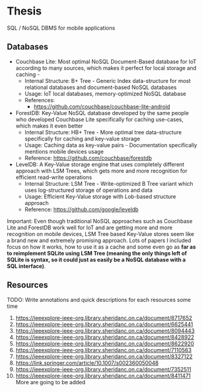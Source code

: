 # Thesis
SQL / NoSQL DBMS for mobile applications

## Databases

- Couchbase Lite: Most optimal NoSQL Document-Based database for IoT according to many sources, which makes it perfect for local storage and caching - 
  - Internal Structure: B+ Tree - Generic Index data-structure for most relational databases and document-based NoSQL databases
  - Usage: IoT local databases, memory-optimized NoSQL database
  - References:
    - https://github.com/couchbase/couchbase-lite-android
- ForestDB: Key-Value NoSQL database developed by the same people who developed Couchbase Lite specifically for caching use-cases, which makes it even better
  - Internal Structure: HB+ Tree - More optimal tree data-structure specifically for caching and key-value storage
  - Usage: Caching data as key-value pairs - Documentation specifically mentions mobile devices usage
  - Reference: https://github.com/couchbase/forestdb
- LevelDB: A Key-Value storage engine that uses completely different approach with LSM Trees, which gets more and more recognition for efficient read-write operations
  - Internal Structure: LSM Tree - Write-optimized B Tree variant which uses log-structured storage of operations and data
  - Usage: Efficient Key-Value storage with Lob-based structure approach
  - Reference: https://github.com/google/leveldb

Important: Even though traditional NoSQL approaches such as Couchbase Lite and ForestDB work well for IoT and are getting more and more recognition on mobile devices, LSM Tree based Key-Value stores seem like a brand new and extremely promising approach. Lots of papers I included focus on how it works, how to use it as a cache and some even go as **far as to reimplement SQLite using LSM Tree (meaning the only things left of SQLite is syntax, so it could just as easily be a NoSQL database with a SQL interface)**.

## Resources

TODO: Write annotations and quick descriptions for each resources some time

1. https://ieeexplore-ieee-org.library.sheridanc.on.ca/document/8717652
2. https://ieeexplore-ieee-org.library.sheridanc.on.ca/document/6625441
3. https://ieeexplore-ieee-org.library.sheridanc.on.ca/document/8094443
4. https://ieeexplore-ieee-org.library.sheridanc.on.ca/document/8428922
5. https://ieeexplore-ieee-org.library.sheridanc.on.ca/document/8622920
6. https://ieeexplore-ieee-org.library.sheridanc.on.ca/document/7110563
7. https://ieeexplore-ieee-org.library.sheridanc.on.ca/document/8327122
8. https://link.springer.com/article/10.1007/s002360050048
9. https://ieeexplore-ieee-org.library.sheridanc.on.ca/document/7352511
10. https://ieeexplore-ieee-org.library.sheridanc.on.ca/document/8411471
More are going to be added
